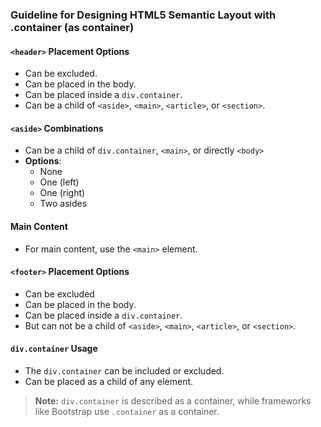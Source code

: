 ### Guideline for Designing HTML5 Semantic Layout with .container (as container)

#### `<header>` Placement Options

- Can be excluded.
- Can be placed in the body.
- Can be placed inside a `div.container`.
- Can be a child of `<aside>`, `<main>`, `<article>`, or `<section>`.

#### `<aside>` Combinations

- Can be a child of `div.container`, `<main>`, or directly `<body>`
- **Options**:
  - None
  - One (left)
  - One (right)
  - Two asides

#### Main Content

- For main content, use the `<main>` element.

#### `<footer>` Placement Options

- Can be excluded
- Can be placed in the body.
- Can be placed inside a `div.container`.
- But can not be a child of `<aside>`, `<main>`, `<article>`, or `<section>`.

#### `div.container` Usage

- The `div.container` can be included or excluded.
- Can be placed as a child of any element.

> **Note:** `div.container` is described as a container, while frameworks like Bootstrap use `.container` as a container.
